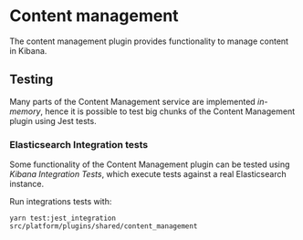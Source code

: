 # Content management

The content management plugin provides functionality to manage content in Kibana.


## Testing

Many parts of the Content Management service are implemented *in-memory*, hence it
is possible to test big chunks of the Content Management plugin using Jest
tests.


### Elasticsearch Integration tests

Some functionality of the Content Management plugin can be tested using *Kibana
Integration Tests*, which execute tests against a real Elasticsearch instance.

Run integrations tests with:

```
yarn test:jest_integration src/platform/plugins/shared/content_management
```
